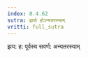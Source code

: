 ```yaml
---
index: 8.4.62
sutra: झयो होऽन्यतरस्याम्
vritti: full_sutra
---
```


झय: ह: पूर्वस्य सवर्ण: अन्यतरस्याम् 